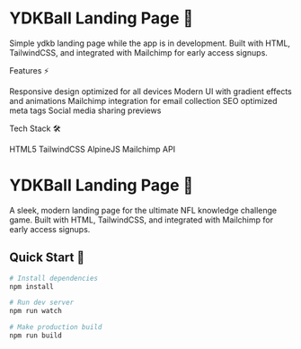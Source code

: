 # YDKBall Landing Page 🏈

Simple ydkb landing page while the app is in development.  Built with HTML, TailwindCSS, and integrated with Mailchimp for early access signups.


Features ⚡️

Responsive design optimized for all devices
Modern UI with gradient effects and animations
Mailchimp integration for email collection
SEO optimized meta tags
Social media sharing previews

Tech Stack 🛠

HTML5
TailwindCSS
AlpineJS
Mailchimp API

# YDKBall Landing Page 🏈

A sleek, modern landing page for the ultimate NFL knowledge challenge game. Built with HTML, TailwindCSS, and integrated with Mailchimp for early access signups.

## Quick Start 🚀

```bash
# Install dependencies
npm install

# Run dev server
npm run watch

# Make production build
npm run build
